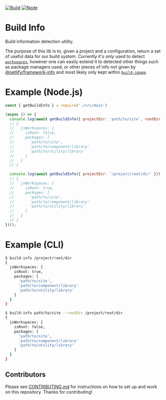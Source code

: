 [![Build](https://github.com/netlify/build-info/workflows/Build/badge.svg)](https://github.com/netlify/build-info/actions)
[![Node](https://img.shields.io/node/v/@netlify/build-info.svg?logo=node.js)](https://www.npmjs.com/package/@netlify/build-info)

# Build Info

Build information detection utility.

The purpose of this lib is to, given a project and a configuration, return a set of useful data for our build system.
Currently it's only used to detect [`workspaces`](https://docs.npmjs.com/cli/v7/using-npm/workspaces), however one can
easily extend it to detected other things such as package managers used, or other pieces of info not given by
[@netlify/framework-info](https://github.com/netlify/framework-info) and most likely only kept within [`build-image`](https://github.com/netlify/build-image/blob/xenial/run-build-functions.sh#L214).

# Example (Node.js)
```js
const { getBuildInfo } = require('./src/main')

(async () => {
  console.log(await getBuildInfo({ projectDir: 'path/to/site', rootDir: '/project/root/dir' }))
  // {
  //   jsWorkspaces: {
  //     isRoot: false,
  //     packages: [
  //       'path/to/site',
  //       'path/to/component/library'
  //       'path/to/utility/library'
  //     ]
  //   }
  // }

  console.log(await getBuildInfo({ projectDir: '/project/root/dir' }))
  // {
  //   jsWorkspaces: {
  //     isRoot: true,
  //     packages: [
  //       'path/to/site',
  //       'path/to/component/library'
  //       'path/to/utility/library'
  //     ]
  //   }
  // }
})();
```

# Example (CLI)

```bash
$ build-info /project/root/dir
{
  jsWorkspaces: {
    isRoot: true,
    packages: [
      'path/to/site',
      'path/to/component/library'
      'path/to/utility/library'
    ]
  }
}

$ build-info path/to/site --rootDir /project/root/dir
{
  jsWorkspaces: {
    isRoot: false,
    packages: [
      'path/to/site',
      'path/to/component/library'
      'path/to/utility/library'
    ]
  }
}
```


## Contributors

Please see [CONTRIBUTING.md](./CONTRIBUTING.md) for instructions on how to set up and work on this repository. Thanks
for contributing!
